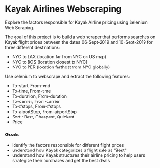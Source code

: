# Kayak Airlines Webscraping
Explore the factors responsible for Kayak Airline pricing using Selenium Web Scraping.

The goal of this project is to build a web scraper that performs searches on Kayak flight prices between the dates 06-Sept-2019 and 10-Sept-2019 for three different destinations: 
- NYC to LAX (location far from NYC on US map)
- NYC to BOS (location closest to NYC)
- NYC to PER (location farthest from NYC globally)

Use selenium to webscrape and extract the following features:
- To-start, From-end
- To-time, From-time
- To-duration, From-duration 
- To-carrier, From-carrier
- To-#stops, From-#stops
- To-aiportStop, From-airportStop
- Sort : Best, Cheapest, Quickest
- Price

### Goals
- identify the factors responsible for different flight prices
- understand how Kayak categorizes a flight sale as "Best" 
- understand how Kayak structures their airline pricing to help users strategize their purchases and get the best deals
